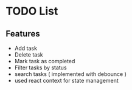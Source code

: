 # TODO List

## Features

- Add task
- Delete task
- Mark task as completed
- Filter tasks by status
- search tasks ( implemented with debounce )
- used react context for state management
